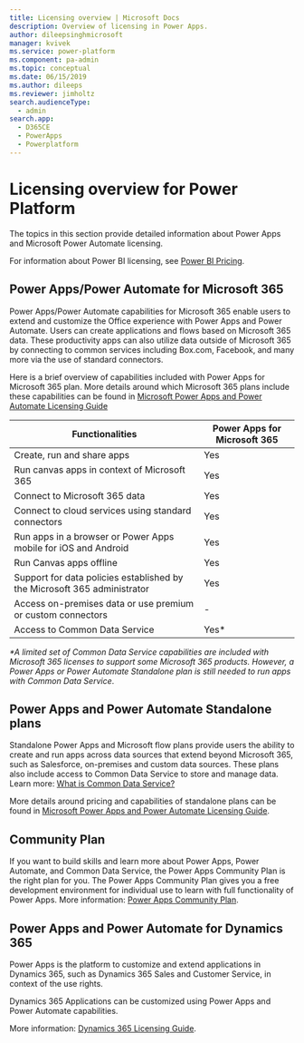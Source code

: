 ```yaml
---
title: Licensing overview | Microsoft Docs
description: Overview of licensing in Power Apps.
author: dileepsinghmicrosoft
manager: kvivek
ms.service: power-platform
ms.component: pa-admin
ms.topic: conceptual
ms.date: 06/15/2019
ms.author: dileeps
ms.reviewer: jimholtz
search.audienceType: 
  - admin
search.app: 
  - D365CE
  - PowerApps
  - Powerplatform
---
```


# Licensing overview for Power Platform

The topics in this section provide detailed information about Power Apps and Microsoft Power Automate licensing.

For information about Power BI licensing, see [Power BI Pricing](https://powerbi.microsoft.com/pricing/).

## Power Apps/Power Automate for Microsoft 365

Power Apps/Power Automate capabilities for Microsoft 365 enable users to extend and
customize the Office experience with Power Apps and Power Automate. Users can
create applications and flows based on Microsoft 365 data. These productivity apps
can also utilize data outside of Microsoft 365 by connecting to common services
including Box.com, Facebook, and many more via the use of standard connectors.

Here is a brief overview of capabilities included with Power Apps for Microsoft 365
plan. More details around which Microsoft 365 plans include these capabilities can be
found in [Microsoft Power Apps and Power Automate Licensing
Guide](https://go.microsoft.com/fwlink/?linkid=2085130)


| Functionalities                                                   | Power Apps for Microsoft 365 |
|-----------------------------------------------------------------------|------------------------------|
| Create, run and share apps                                            | Yes                          |
| Run canvas apps in context of Microsoft 365                              | Yes                          |
| Connect to Microsoft 365 data                                            | Yes                          |
| Connect to cloud services using standard connectors                   | Yes                          |
| Run apps in a browser or Power Apps mobile for iOS and Android         | Yes                          |
| Run Canvas apps offline                                               | Yes                          |
| Support for data policies established by the Microsoft 365 administrator | Yes                          |
| Access on-premises data or use premium or custom connectors           | \-                           |
| Access to Common Data Service                    | Yes*                |

*\*A limited set of Common Data Service capabilities are included with Microsoft 365 licenses to support some Microsoft 365 products. However, a Power Apps or Power Automate Standalone plan is still needed to run apps with Common Data Service*.

## Power Apps and Power Automate Standalone plans

Standalone Power Apps and Microsoft flow plans provide users the ability to
create and run apps across data sources that extend beyond Microsoft 365, such as
Salesforce, on-premises and custom data sources. These plans also include access
to Common Data Service to store and manage data. Learn more: [What is Common Data
Service?](https://docs.microsoft.com/powerapps/maker/common-data-service/data-platform-intro)

More details around pricing and capabilities of standalone plans can be found in
[Microsoft Power Apps and Power Automate Licensing
Guide](https://go.microsoft.com/fwlink/?linkid=2085130).

## Community Plan

If you want to build skills and learn more about Power Apps, Power Automate, and
Common Data Service, the Power Apps Community Plan is the right plan for you. The
Power Apps Community Plan gives you a free development environment for individual
use to learn with full functionality of Power Apps. More information: [Power Apps Community Plan](https://powerapps.microsoft.com/communityplan/).

## Power Apps and Power Automate for Dynamics 365

Power Apps is the platform to customize and extend applications in Dynamics 365,
such as Dynamics 365 Sales and Customer Service, in context of the use rights.

Dynamics 365 Applications can be customized using Power Apps and Power Automate
capabilities.

More information: [Dynamics 365 Licensing
Guide](https://go.microsoft.com/fwlink/p/?LinkId=866544).

